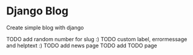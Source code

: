 # Django Blog

Create simple blog with django

TODO add random number for slug :)
TODO custom label, errormessage and helptext :)
TODO add news page
TODO add TODO page
